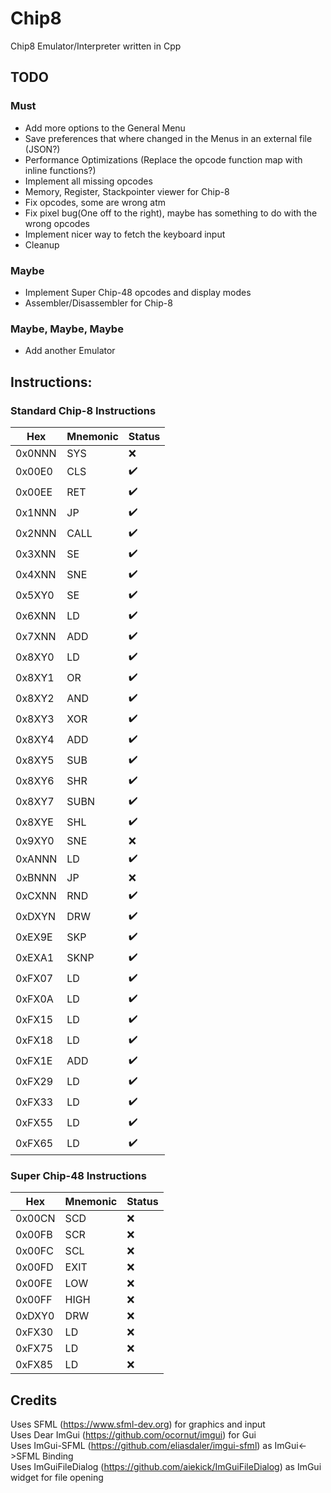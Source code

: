 # Chip8
Chip8 Emulator/Interpreter written in Cpp

## TODO

### Must
* Add more options to the General Menu
* Save preferences that where changed in the Menus in an external file (JSON?)
* Performance Optimizations (Replace the opcode function map with inline functions?)
* Implement all missing opcodes
* Memory, Register, Stackpointer viewer for Chip-8
* Fix opcodes, some are wrong atm
* Fix pixel bug(One off to the right), maybe has something to do with the wrong opcodes
* Implement nicer way to fetch the keyboard input 
* Cleanup

### Maybe
* Implement Super Chip-48 opcodes and display modes
* Assembler/Disassembler for Chip-8

### Maybe, Maybe, Maybe
* Add another Emulator

## Instructions:

### Standard Chip-8 Instructions
 Hex | Mnemonic | Status  
 --- | --- | ---
 0x0NNN | SYS  | :x:               
 0x00E0 | CLS  | :heavy_check_mark:
 0x00EE | RET  | :heavy_check_mark: 
 0x1NNN | JP   | :heavy_check_mark:
 0x2NNN | CALL | :heavy_check_mark:
 0x3XNN | SE   | :heavy_check_mark:
 0x4XNN | SNE  | :heavy_check_mark:
 0x5XY0 | SE   | :heavy_check_mark:
 0x6XNN | LD   | :heavy_check_mark:
 0x7XNN | ADD  | :heavy_check_mark:
 0x8XY0 | LD   | :heavy_check_mark:
 0x8XY1 | OR   | :heavy_check_mark:
 0x8XY2 | AND  | :heavy_check_mark:
 0x8XY3 | XOR  | :heavy_check_mark:
 0x8XY4 | ADD  | :heavy_check_mark:
 0x8XY5 | SUB  | :heavy_check_mark:
 0x8XY6 | SHR  | :heavy_check_mark:
 0x8XY7 | SUBN | :heavy_check_mark:
 0x8XYE | SHL  | :heavy_check_mark:
 0x9XY0 | SNE  | :x:
 0xANNN | LD   | :heavy_check_mark:
 0xBNNN | JP   | :x:
 0xCXNN | RND  | :heavy_check_mark:
 0xDXYN | DRW  | :heavy_check_mark:
 0xEX9E | SKP  | :heavy_check_mark:
 0xEXA1 | SKNP | :heavy_check_mark:
 0xFX07 | LD   | :heavy_check_mark:
 0xFX0A | LD   | :heavy_check_mark:
 0xFX15 | LD   | :heavy_check_mark:
 0xFX18 | LD   | :heavy_check_mark:
 0xFX1E | ADD  | :heavy_check_mark:
 0xFX29 | LD   | :heavy_check_mark:
 0xFX33 | LD   | :heavy_check_mark:
 0xFX55 | LD   | :heavy_check_mark:
 0xFX65 | LD   | :heavy_check_mark:

### Super Chip-48 Instructions
   Hex  | Mnemonic | Status  
 ---    | ---  | ---
 0x00CN | SCD  | :x:
 0x00FB | SCR  | :x:
 0x00FC | SCL  | :x:
 0x00FD | EXIT | :x:
 0x00FE | LOW  | :x:
 0x00FF | HIGH | :x:
 0xDXY0 | DRW  | :x:
 0xFX30 | LD   | :x:
 0xFX75 | LD   | :x:
 0xFX85 | LD   | :x:

## Credits

Uses SFML (https://www.sfml-dev.org) for graphics and input  
Uses Dear ImGui (https://github.com/ocornut/imgui) for Gui  
Uses ImGui-SFML (https://github.com/eliasdaler/imgui-sfml) as ImGui<->SFML Binding  
Uses ImGuiFileDialog (https://github.com/aiekick/ImGuiFileDialog) as ImGui widget for file opening  
